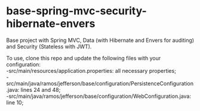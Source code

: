 # base-spring-mvc-security-hibernate-envers

Base project with Spring MVC, Data (with Hibernate and Envers for auditing) and Security (Stateless with JWT).

To use, clone this repo and update the following files with your configuration:
<br/>-src/main/resources/application.properties: all necessary properties;
<br/>-src/main/java/ramos/jefferson/base/configuration/PersistenceConfiguration.java: lines 24 and 48;
<br/>-src/main/java/ramos/jefferson/base/configuration/WebConfiguration.java: line 10;
